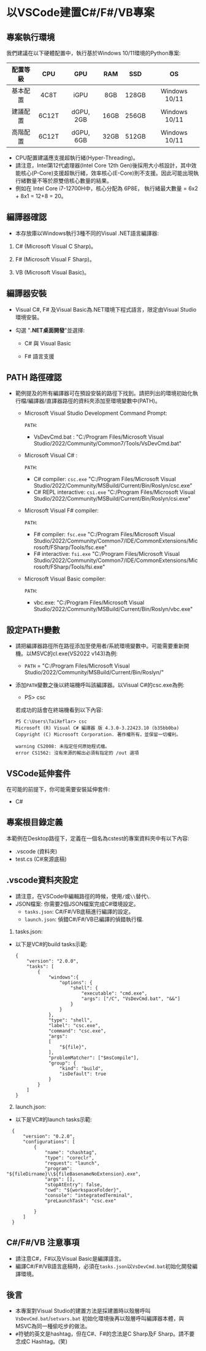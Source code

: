 # 以VSCode建置C#/F#/VB專案 

## 專案執行環境

我們建議在以下硬體配置中，執行基於Windows 10/11環境的Python專案:

  |  配置等級  |  CPU  |  GPU  |  RAM  |  SSD  |  OS  |
  |  :----:  |  :----:  |  :----:  |  :----:  |  :----:  |  :----:  |
  |  基本配置  |  4C8T  |  iGPU  |  8GB  |  128GB  |  Windows 10/11  |
  |  建議配置  |  6C12T  |  dGPU, 2GB  |  16GB  |  256GB  |  Windows 10/11  |
  |  高階配置  |  6C12T  |  dGPU, 6GB  |  32GB  |  512GB  |  Windows 10/11  |

  - CPU配置建議應支援超執行緒(Hyper-Threading)。
  - 請注意，Intel第12代處理器(Intel Core 12th Gen)後採用大小核設計，其中效能核心(P-Core)支援超執行緒，效率核心(E-Core)則不支援。因此可能出現執行緒數量不等於原雙倍核心數量的結果。
   - 例如在 Intel Core i7-12700H中，核心分配為 6P8E， 執行緒最大數量 = 6x2 + 8x1 = 12+8 = 20。

## 編譯器確認

  - 本存放庫以Windows執行3種不同的Visual .NET語言編譯器:  

   1. C# (Microsoft Visual C Sharp)。

   2. F# (Microsoft Visual F Sharp)。

   3. VB (Microsoft Visual Basic)。

## 編譯器安裝

 - Visual C#, F# 及Visual Basic為.NET環境下程式語言，限定由Visual Studio環境安裝。

 - 勾選 "**.NET桌面開發**"並選擇:

   - C# 與 Visual Basic
   
   - F# 語言支援

## PATH 路徑確認

  - 範例提及的所有編譯器可在預設安裝的路徑下找到。請把列出的環境初始化執行檔/編譯器/直譯器路徑的資料夾添加至環境變數中(PATH)。

    - Microsoft Visual Studio Development Command Prompt:

      `PATH`:

      - VsDevCmd.bat : "C:/Program Files/Microsoft Visual Studio/2022/Community/Common7/Tools/VsDevCmd.bat"

    - Microsoft Visual C# :

      `PATH`:
      - C# compiler: `csc.exe` "C:/Program Files/Microsoft Visual Studio/2022/Community/MSBuild/Current/Bin/Roslyn/csc.exe"
      - C# REPL interactive: `csi.exe` "C:/Program Files/Microsoft Visual Studio/2022/Community/MSBuild/Current/Bin/Roslyn/csi.exe"

    - Microsoft Visual F# compiler:

      `PATH`:

      - F# compiler: `fsc.exe` "C:/Program Files/Microsoft Visual Studio/2022/Community/Common7/IDE/CommonExtensions/Microsoft/FSharp/Tools/fsc.exe"
      - F# interactive: `fsi.exe` "C:/Program Files/Microsoft Visual Studio/2022/Community/Common7/IDE/CommonExtensions/Microsoft/FSharp/Tools/fsi.exe"

    - Microsoft Visual Basic compiler:

      `PATH`:

      - vbc.exe: "C:/Program Files/Microsoft Visual Studio/2022/Community/MSBuild/Current/Bin/Roslyn/vbc.exe"

## 設定PATH變數

  - 請把編譯器路徑所在路徑添加至使用者/系統環境變數中。可能需要重新開機。以MSVC的cl.exe(VS2022 v143)為例:
    - `PATH` = "C:/Program Files/Microsoft Visual Studio/2022/Community/MSBuild/Current/Bin/Roslyn/"

  - 添加`PATH`變數之後以終端機呼叫該編譯器。以Visual C#的csc.exe為例: 
    - PS> csc

    若成功的話會在終端機看到以下內容:
    ```
    PS C:\Users\TaiXeflar> csc
    Microsoft (R) Visual C# 編譯器 版 4.3.0-3.22423.10 (b35bb0ba)
    Copyright (C) Microsoft Corporation. 著作權所有，並保留一切權利。

    warning CS2008: 未指定任何原始程式檔。
    error CS1562: 沒有來源的輸出必須有指定的 /out 選項
    ```
    
## VSCode延伸套件 

在可能的前提下，你可能需要安裝延伸套件:

  - C#

## 專案根目錄定義

本範例在Desktop路徑下，定義在一個名為cstest的專案資料夾中有以下內容:
 - .vscode (資料夾)
 - test.cs (C#來源底稿)

## .vscode資料夾設定

  - 請注意，在VSCode中編輯路徑的時候，使用`/`或`\\`替代`\`.
  - JSON檔案: 你需要2個JSON檔案完成C#環境設定。
    - `tasks.json`: C#/F#/VB底稿進行編譯的設定。
    - `launch.json`: 偵錯C#/F#/VB已編譯的偵錯執行檔.
  
 1. tasks.json:

 - 以下是VC#的build tasks示範:
    ```
    {
        "version": "2.0.0",
        "tasks": [
            {
                "windows":{
                    "options": {
                        "shell": {
                            "executable": "cmd.exe",
                            "args": ["/C", "VsDevCmd.bat", "&&"]
                        }
                    }
                },
                "type": "shell",
                "label": "csc.exe",
                "command": "csc.exe",
                "args": 
                [
                    "${file}", 
                ],
                "problemMatcher": ["$msCompile"],
                "group": {
                    "kind": "build",
                    "isDefault": true
                }
            }
        ]
    }
    ```

 2. launch.json:

  - 以下是VC#的launch tasks示範:
  ```
    {
        "version": "0.2.0",
        "configurations": [
            {
                "name": "chashtag",
                "type": "coreclr",
                "request": "launch",
                "program": "${fileDirname}\\${fileBasenameNoExtension}.exe",
                "args": [],
                "stopAtEntry": false,
                "cwd": "${workspaceFolder}",
                "console": "integratedTerminal",
                "preLaunchTask": "csc.exe"
            
            }
        ]
    }
  ```
## C#/F#/VB 注意事項

 - 請注意C#，F#以及Visual Basic是編譯語言。
 - 編譯C#/F#/VB語言底稿時，必須在`tasks.json`以`VsDevCmd.bat`初始化開發編譯環境。

## 後言

- 本專案對Visual Studio的建置方法是採建置時以殼層呼叫`VsDevCmd.bat`/`setvars.bat` 初始化環境後再以殼層呼叫編譯器本體，與MSVC為同一種偷吃步的做法。
- `#`符號的英文是hashtag，但在C#、F#的念法是C Sharp及F Sharp。請不要念成C Hashtag。(笑)